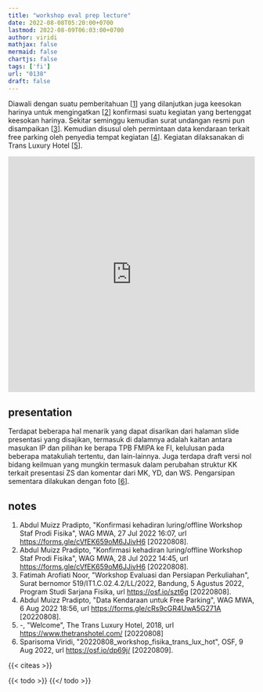 ```yaml
---
title: "workshop eval prep lecture"
date: 2022-08-08T05:20:00+0700
lastmod: 2022-08-09T06:03:00+0700
author: viridi
mathjax: false
mermaid: false
chartjs: false
tags: ['fi']
url: "0138"
draft: false
---
```

Diawali dengan suatu pemberitahuan [[1](#r01)] yang dilanjutkan juga keesokan harinya untuk mengingatkan [[2](#r02)] konfirmasi suatu kegiatan yang bertenggat keesokan harinya. Sekitar seminggu kemudian surat undangan resmi pun disampaikan [[3](#r03)]. Kemudian disusul oleh permintaan data kendaraan terkait free parking oleh penyedia tempat kegiatan [[4](#r04)]. Kegiatan dilaksanakan di Trans Luxury Hotel [[5](#r05)].

<iframe src="https://mfr.ca-1.osf.io/render?url=https://osf.io/download/34gyk/?direct%26mode=render"
    width="100%"
    scrolling="no"
    height="480px"
    marginheight="0"
    frameborder="0"
></iframe>


## presentation
Terdapat beberapa hal menarik yang dapat disarikan dari halaman slide presentasi yang disajikan, termasuk di dalamnya adalah kaitan antara masukan IP dan pilihan ke berapa TPB FMIPA ke FI, kelulusan pada beberapa matakuliah tertentu, dan lain-lainnya. Juga terdapa draft versi nol bidang keilmuan yang mungkin termasuk dalam perubahan struktur KK terkait presentasi ZS dan komentar dari MK, YD, dan WS. Pengarsipan sementara dilakukan dengan foto [[6](#r06)].


## notes
1. <a name='r01'></a>Abdul Muizz Pradipto, "Konfirmasi kehadiran luring/offline Workshop Staf Prodi Fisika", WAG MWA, 27 Jul 2022 16:07, url <https://forms.gle/cVfEK659oM6JJivH6> [20220808].
2. <a name='r02'></a>Abdul Muizz Pradipto, "Konfirmasi kehadiran luring/offline Workshop Staf Prodi Fisika", WAG MWA, 28 Jul 2022 14:45, url <https://forms.gle/cVfEK659oM6JJivH6> [20220808].
3. <a name='r03'></a>Fatimah Arofiati Noor, "Workshop Evaluasi dan Persiapan Perkuliahan", Surat bernomor 519/IT1.C.02.4.2/LL/2022, Bandung, 5 Agustus 2022, Program Studi Sarjana Fisika, url <https://osf.io/szt6g> [20220808].
4. <a name='r04'></a>Abdul Muizz Pradipto, "Data Kendaraan untuk Free Parking", WAG MWA, 6 Aug 2022 18:56, url <https://forms.gle/cRs9cGR4UwA5G271A> [20220808].
5. <a name='r05'></a>-, "Welcome", The Trans Luxury Hotel, 2018, url <https://www.thetranshotel.com/> [20220808]
6. <a name='r06'></a>Sparisoma Viridi, "20220808_workshop_fisika_trans_lux_hot", OSF, 9 Aug 2022, url <https://osf.io/dp69j/> [20220809].

{{< citeas >}}

{{< todo >}}
{{</ todo >}}